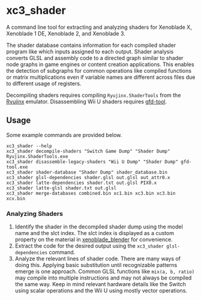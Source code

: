 # xc3_shader
A command line tool for extracting and analyzing shaders for Xenoblade X, Xenoblade 1 DE, Xenoblade 2, and Xenoblade 3.

The shader database contains information for each compiled shader program like which inputs assigned to each output.
Shader analysis converts GLSL and assembly code to a directed graph similar to shader node graphs in game engines or content creation applications. This enables the detection of subgraphs for common operations like compiled functions or matrix multiplications even if variable names are different across files due to different usage of registers.

Decompiling shaders requires compiling `Ryujinx.ShaderTools` from the [Ryujinx](https://github.com/Ryujinx/Ryujinx) emulator. Disassembling Wii U shaders requires [gfd-tool](https://github.com/decaf-emu/decaf-emu/releases).

## Usage
Some example commands are provided below.

```
xc3_shader --help
xc3_shader decompile-shaders "Switch Game Dump" "Shader Dump" Ryujinx.ShaderTools.exe
xc3_shader disassemble-legacy-shaders "Wii U Dump" "Shader Dump" gfd-tool.exe
xc3_shader shader-database "Shader Dump" shader_database.bin
xc3_shader glsl-dependencies shader.glsl out.glsl out_attr0.x
xc3_shader latte-dependencies shader.txt out.glsl PIX0.x
xc3_shader latte-glsl shader.txt out.glsl
xc3_shader merge-databases combined.bin xc1.bin xc3.bin xc3.bin xcx.bin
```

### Analyzing Shaders
1. Identify the shader in the decompiled shader dump using the model name and the slct index. The slct index is displayed as a custom property on the material in [xenoblade_blender](https://github.com/ScanMountGoat/xenoblade_blender) for convenience.
2. Extract the code for the desired output using the `xc3_shader glsl-dependencies` command.
3. Analyze the relevant lines of shader code. There are many ways of doing this. Applying basic substitution until recognizable patterns emerge is one approach. Common GLSL functions like `mix(a, b, ratio)` may compile into multiple instructions and may not always be compiled the same way. Keep in mind relevant hardware details like the Switch using scalar operations and the Wii U using mostly vector operations.